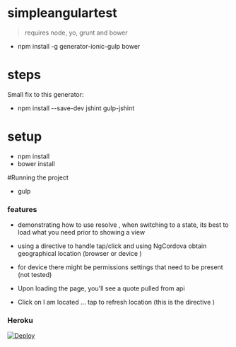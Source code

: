 # simpleangulartest

> requires node, yo, grunt and bower

- npm install -g generator-ionic-gulp bower


# steps

Small fix to this generator:

 - npm install --save-dev jshint gulp-jshint

# setup

 - npm install
 - bower install

#Running the project 

 - gulp


### features 
 - demonstrating how to use resolve , when switching to a state, its best to load what you need prior to showing a view
 - using a directive to handle tap/click and using NgCordova obtain geographical location (browser or device )
 - for device there might be permissions settings that need to be present (not tested) 


  - Upon loading the page, you'll see a quote pulled from api
  - Click on I am located ... tap to refresh location  (this is the directive )


  ### Heroku

  [![Deploy](https://www.herokucdn.com/deploy/button.svg)](https://heroku.com/deploy)

  